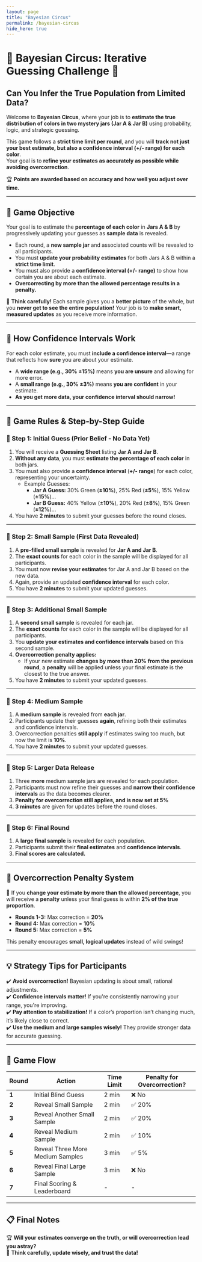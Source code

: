 ```yaml
---
layout: page
title: "Bayesian Circus"
permalink: /bayesian-circus
hide_hero: true
---
```


# 🎪 Bayesian Circus: Iterative Guessing Challenge 🎲

## **Can You Infer the True Population from Limited Data?**

Welcome to **Bayesian Circus**, where your job is to **estimate the true distribution of colors in two mystery jars (Jar A & Jar B)** using probability, logic, and strategic guessing.

This game follows a **strict time limit per round**, and you will **track not just your best estimate, but also a confidence interval (+/- range) for each color**.  
Your goal is to **refine your estimates as accurately as possible while avoiding overcorrection**.

🏆 **Points are awarded based on accuracy and how well you adjust over time.**

---

## **📌 Game Objective**

Your goal is to estimate the **percentage of each color** in **Jars A & B** by progressively updating your guesses as **sample data** is revealed.

- Each round, a **new sample jar** and associated counts will be revealed to all participants.
- You must **update your probability estimates** for both Jars A & B within a **strict time limit**.
- You must also provide a **confidence interval (+/- range)** to show how certain you are about each estimate.
- **Overcorrecting by more than the allowed percentage results in a penalty.**

🧐 **Think carefully!** Each sample gives you a **better picture** of the whole, but you **never get to see the entire population!** Your job is to **make smart, measured updates** as you receive more information.

---

## **📝 How Confidence Intervals Work**

For each color estimate, you must **include a confidence interval**—a range that reflects how **sure** you are about your estimate.

- A **wide range (e.g., 30% ±15%)** means **you are unsure** and allowing for more error.
- A **small range (e.g., 30% ±3%)** means **you are confident** in your estimate.
- **As you get more data, your confidence interval should narrow!**

---

## **📝 Game Rules & Step-by-Step Guide**

### **🔹 Step 1: Initial Guess (Prior Belief - No Data Yet)**

1. You will receive a **Guessing Sheet** listing **Jar A and Jar B**.
2. **Without any data**, you must **estimate the percentage of each color** in both jars.
3. You must also provide a **confidence interval** (**+/- range**) for each color, representing your uncertainty.
   - Example Guesses:
     - **Jar A Guess:** 30% Green (**±10%**), 25% Red (**±5%**), 15% Yellow (**±15%**)…
     - **Jar B Guess:** 40% Yellow (**±10%**), 20% Red (**±8%**), 15% Green (**±12%**)…
4. You have **2 minutes** to submit your guesses before the round closes.

---

### **🔹 Step 2: Small Sample (First Data Revealed)**

1. A **pre-filled small sample** is revealed for **Jar A and Jar B**.
2. The **exact counts** for each color in the sample will be displayed for all participants.
3. You must now **revise your estimates** for Jar A and Jar B based on the new data.
4. Again, provide an updated **confidence interval** for each color.
5. You have **2 minutes** to submit your updated guesses.

---

### **🔹 Step 3: Additional Small Sample**

1. A **second small sample** is revealed for each jar.
2. The **exact counts** for each color in the sample will be displayed for all participants.
3. You **update your estimates and confidence intervals** based on this second sample.
4. **Overcorrection penalty applies:**
   - If your new estimate **changes by more than 20% from the previous round**, a **penalty** will be applied unless your final estimate is the closest to the true answer.
5. You have **2 minutes** to submit your updated guesses.

---

### **🔹 Step 4: Medium Sample**

1. A **medium sample** is revealed from **each jar**.
2. Participants update their guesses **again**, refining both their estimates and confidence intervals.
3. Overcorrection penalties **still apply** if estimates swing too much, but now the limit is **10%**.
4. You have **2 minutes** to submit your updated guesses.

---

### **🔹 Step 5: Larger Data Release**

1. Three **more** medium sample jars are revealed for each population.
2. Participants must now refine their guesses and **narrow their confidence intervals** as the data becomes clearer.
3. **Penalty for overcorrection still applies, and is now set at 5%**
4. **3 minutes** are given for updates before the round closes.

---

### **🔹 Step 6: Final Round**

1. A **large final sample** is revealed for each population.
2. Participants submit their **final estimates** and **confidence intervals**.
3. **Final scores are calculated.**

---

## **🚨 Overcorrection Penalty System**

🔺 If you **change your estimate by more than the allowed percentage**, you will receive a **penalty** unless your final guess is within **2% of the true proportion**.

- **Rounds 1-3:** Max correction = **20%**
- **Round 4:** Max correction = **10%**
- **Round 5:** Max correction = **5%**

This penalty encourages **small, logical updates** instead of wild swings!

---

## **💡 Strategy Tips for Participants**

✔️ **Avoid overcorrection!** Bayesian updating is about small, rational adjustments.  
✔️ **Confidence intervals matter!** If you're consistently narrowing your range, you're improving.  
✔️ **Pay attention to stabilization!** If a color’s proportion isn’t changing much, it’s likely close to correct.  
✔️ **Use the medium and large samples wisely!** They provide stronger data for accurate guessing.

---

## **📅 Game Flow**

| **Round** | **Action**                       | **Time Limit** | **Penalty for Overcorrection?** |
| --------- | -------------------------------- | -------------- | ------------------------------- |
| **1**     | Initial Blind Guess              | 2 min          | ❌ No                           |
| **2**     | Reveal Small Sample              | 2 min          | ✅ 20%                          |
| **3**     | Reveal Another Small Sample      | 2 min          | ✅ 20%                          |
| **4**     | Reveal Medium Sample             | 2 min          | ✅ 10%                          |
| **5**     | Reveal Three More Medium Samples | 3 min          | ✅ 5%                           |
| **6**     | Reveal Final Large Sample        | 3 min          | ❌ No                           |
| **7**     | Final Scoring & Leaderboard      | -              | -                               |

---

## **📋 Final Notes**

🏆 **Will your estimates converge on the truth, or will overcorrection lead you astray?**  
🎯 **Think carefully, update wisely, and trust the data!**

